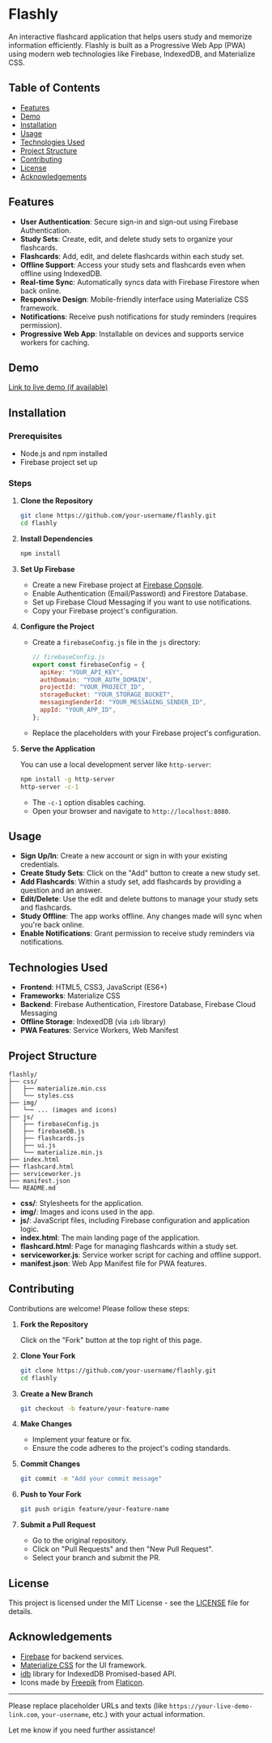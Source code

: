 # Flashly

An interactive flashcard application that helps users study and memorize information efficiently. Flashly is built as a Progressive Web App (PWA) using modern web technologies like Firebase, IndexedDB, and Materialize CSS.

## Table of Contents

- [Features](#features)
- [Demo](#demo)
- [Installation](#installation)
- [Usage](#usage)
- [Technologies Used](#technologies-used)
- [Project Structure](#project-structure)
- [Contributing](#contributing)
- [License](#license)
- [Acknowledgements](#acknowledgements)

## Features

- **User Authentication**: Secure sign-in and sign-out using Firebase Authentication.
- **Study Sets**: Create, edit, and delete study sets to organize your flashcards.
- **Flashcards**: Add, edit, and delete flashcards within each study set.
- **Offline Support**: Access your study sets and flashcards even when offline using IndexedDB.
- **Real-time Sync**: Automatically syncs data with Firebase Firestore when back online.
- **Responsive Design**: Mobile-friendly interface using Materialize CSS framework.
- **Notifications**: Receive push notifications for study reminders (requires permission).
- **Progressive Web App**: Installable on devices and supports service workers for caching.

## Demo

[Link to live demo (if available)](https://flashly-30428.web.app)

## Installation

### Prerequisites

- Node.js and npm installed
- Firebase project set up

### Steps

1. **Clone the Repository**

   ```bash
   git clone https://github.com/your-username/flashly.git
   cd flashly
   ```

2. **Install Dependencies**

   ```bash
   npm install
   ```

3. **Set Up Firebase**

   - Create a new Firebase project at [Firebase Console](https://console.firebase.google.com/).
   - Enable Authentication (Email/Password) and Firestore Database.
   - Set up Firebase Cloud Messaging if you want to use notifications.
   - Copy your Firebase project's configuration.

4. **Configure the Project**

   - Create a `firebaseConfig.js` file in the `js` directory:

     ```javascript
     // firebaseConfig.js
     export const firebaseConfig = {
       apiKey: "YOUR_API_KEY",
       authDomain: "YOUR_AUTH_DOMAIN",
       projectId: "YOUR_PROJECT_ID",
       storageBucket: "YOUR_STORAGE_BUCKET",
       messagingSenderId: "YOUR_MESSAGING_SENDER_ID",
       appId: "YOUR_APP_ID",
     };
     ```

   - Replace the placeholders with your Firebase project's configuration.

5. **Serve the Application**

   You can use a local development server like `http-server`:

   ```bash
   npm install -g http-server
   http-server -c-1
   ```

   - The `-c-1` option disables caching.
   - Open your browser and navigate to `http://localhost:8080`.

## Usage

- **Sign Up/In**: Create a new account or sign in with your existing credentials.
- **Create Study Sets**: Click on the "Add" button to create a new study set.
- **Add Flashcards**: Within a study set, add flashcards by providing a question and an answer.
- **Edit/Delete**: Use the edit and delete buttons to manage your study sets and flashcards.
- **Study Offline**: The app works offline. Any changes made will sync when you're back online.
- **Enable Notifications**: Grant permission to receive study reminders via notifications.

## Technologies Used

- **Frontend**: HTML5, CSS3, JavaScript (ES6+)
- **Frameworks**: Materialize CSS
- **Backend**: Firebase Authentication, Firestore Database, Firebase Cloud Messaging
- **Offline Storage**: IndexedDB (via `idb` library)
- **PWA Features**: Service Workers, Web Manifest

## Project Structure

```
flashly/
├── css/
│   ├── materialize.min.css
│   └── styles.css
├── img/
│   └── ... (images and icons)
├── js/
│   ├── firebaseConfig.js
│   ├── firebaseDB.js
│   ├── flashcards.js
│   ├── ui.js
│   └── materialize.min.js
├── index.html
├── flashcard.html
├── serviceworker.js
├── manifest.json
└── README.md
```

- **css/**: Stylesheets for the application.
- **img/**: Images and icons used in the app.
- **js/**: JavaScript files, including Firebase configuration and application logic.
- **index.html**: The main landing page of the application.
- **flashcard.html**: Page for managing flashcards within a study set.
- **serviceworker.js**: Service worker script for caching and offline support.
- **manifest.json**: Web App Manifest file for PWA features.

## Contributing

Contributions are welcome! Please follow these steps:

1. **Fork the Repository**

   Click on the "Fork" button at the top right of this page.

2. **Clone Your Fork**

   ```bash
   git clone https://github.com/your-username/flashly.git
   cd flashly
   ```

3. **Create a New Branch**

   ```bash
   git checkout -b feature/your-feature-name
   ```

4. **Make Changes**

   - Implement your feature or fix.
   - Ensure the code adheres to the project's coding standards.

5. **Commit Changes**

   ```bash
   git commit -m "Add your commit message"
   ```

6. **Push to Your Fork**

   ```bash
   git push origin feature/your-feature-name
   ```

7. **Submit a Pull Request**

   - Go to the original repository.
   - Click on "Pull Requests" and then "New Pull Request".
   - Select your branch and submit the PR.

## License

This project is licensed under the MIT License - see the [LICENSE](LICENSE) file for details.

## Acknowledgements

- [Firebase](https://firebase.google.com/) for backend services.
- [Materialize CSS](https://materializecss.com/) for the UI framework.
- [idb](https://github.com/jakearchibald/idb) library for IndexedDB Promised-based API.
- Icons made by [Freepik](https://www.freepik.com) from [Flaticon](https://www.flaticon.com/).

---

Please replace placeholder URLs and texts (like `https://your-live-demo-link.com`, `your-username`, etc.) with your actual information.

Let me know if you need further assistance!
